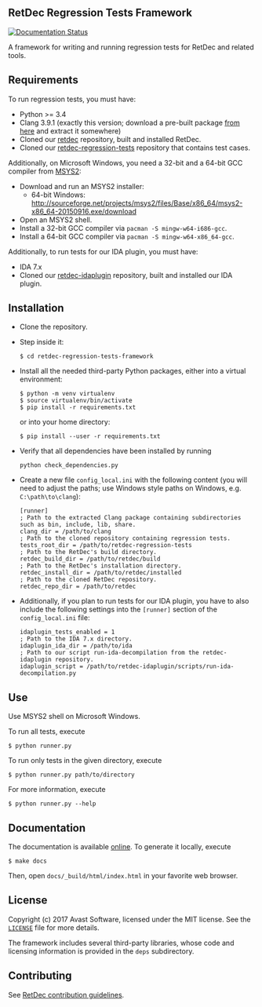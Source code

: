 ## RetDec Regression Tests Framework

[![Documentation Status](https://readthedocs.org/projects/retdec-regression-tests-framework/badge/?version=latest)](https://retdec-regression-tests-framework.readthedocs.io/en/latest/?badge=latest)

A framework for writing and running regression tests for RetDec and related tools.

## Requirements

To run regression tests, you must have:
* Python >= 3.4
* Clang 3.9.1 (exactly this version; download a pre-built package [from here](http://releases.llvm.org/download.html#3.9.1) and extract it somewhere)
* Cloned our [retdec](https://github.com/avast/retdec) repository, built and installed RetDec.
* Cloned our [retdec-regression-tests](https://github.com/avast/retdec-regression-tests) repository that contains test cases.

Additionally, on Microsoft Windows, you need a 32-bit and a 64-bit GCC compiler from [MSYS2](http://www.msys2.org/):
* Download and run an MSYS2 installer:
    * 64-bit Windows: http://sourceforge.net/projects/msys2/files/Base/x86_64/msys2-x86_64-20150916.exe/download
* Open an MSYS2 shell.
* Install a 32-bit GCC compiler via `pacman -S mingw-w64-i686-gcc`.
* Install a 64-bit GCC compiler via `pacman -S mingw-w64-x86_64-gcc`.

Additionally, to run tests for our IDA plugin, you must have:
* IDA 7.x
* Cloned our [retdec-idaplugin](https://github.com/avast/retdec-idaplugin) repository, built and installed our IDA plugin.

## Installation

* Clone the repository.
* Step inside it:

  ```
  $ cd retdec-regression-tests-framework
  ```

* Install all the needed third-party Python packages, either into a virtual environment:

  ```
  $ python -m venv virtualenv
  $ source virtualenv/bin/activate
  $ pip install -r requirements.txt
  ```

  or into your home directory:

  ```
  $ pip install --user -r requirements.txt
  ```

* Verify that all dependencies have been installed by running

  ```
  python check_dependencies.py
  ```

* Create a new file `config_local.ini` with the following content (you will need to adjust the paths; use Windows style paths on Windows,  e.g. `C:\path\to\clang`):

  ```
  [runner]
  ; Path to the extracted Clang package containing subdirectories such as bin, include, lib, share.
  clang_dir = /path/to/clang
  ; Path to the cloned repository containing regression tests.
  tests_root_dir = /path/to/retdec-regression-tests
  ; Path to the RetDec's build directory.
  retdec_build_dir = /path/to/retdec/build
  ; Path to the RetDec's installation directory.
  retdec_install_dir = /path/to/retdec/installed
  ; Path to the cloned RetDec repository.
  retdec_repo_dir = /path/to/retdec
  ```

* Additionally, if you plan to run tests for our IDA plugin, you have to also include the following settings into the `[runner]` section of the `config_local.ini` file:

  ```
  idaplugin_tests_enabled = 1
  ; Path to the IDA 7.x directory.
  idaplugin_ida_dir = /path/to/ida
  ; Path to our script run-ida-decompilation from the retdec-idaplugin repository.
  idaplugin_script = /path/to/retdec-idaplugin/scripts/run-ida-decompilation.py
  ```

## Use

Use MSYS2 shell on Microsoft Windows.

To run all tests, execute

```
$ python runner.py
```

To run only tests in the given directory, execute

```
$ python runner.py path/to/directory
```

For more information, execute

```
$ python runner.py --help
```

## Documentation

The documentation is available [online](https://retdec-regression-tests-framework.readthedocs.io/en/latest/). To generate it locally, execute

```
$ make docs
```

Then, open `docs/_build/html/index.html` in your favorite web browser.

## License

Copyright (c) 2017 Avast Software, licensed under the MIT license. See the [`LICENSE`](https://github.com/avast/retdec-regression-tests-framework/blob/master/LICENSE) file for more details.

The framework includes several third-party libraries, whose code and licensing information is provided in the `deps` subdirectory.

## Contributing

See [RetDec contribution guidelines](https://github.com/avast/retdec/wiki/Contribution-Guidelines).
